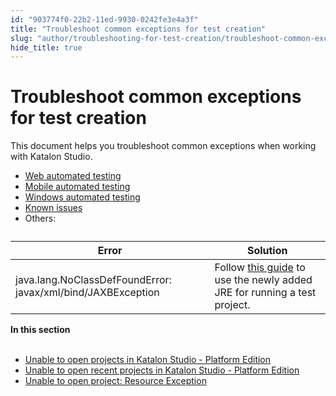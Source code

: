 ```yaml
---
id: "903774f0-22b2-11ed-9930-0242fe3e4a3f"
title: "Troubleshoot common exceptions for test creation"
slug: "author/troubleshooting-for-test-creation/troubleshoot-common-exceptions/troubleshoot-common-exceptions-for-test-creation"
hide_title: true
---
```


# <a id="id" class="anchor_top_offset"/><a id="ariaid-title1" class="anchor_top_offset"/>Troubleshoot common exceptions for test creation

<p xmlns="http://www.w3.org/1999/xhtml" className="p">This document helps you troubleshoot common exceptions when working with <span className="ph">Katalon Studio</span>.</p> 
<ul xmlns="http://www.w3.org/1999/xhtml" className="ul"><li className="li"><a className="xref" href="/author/troubleshooting-for-test-creation/troubleshoot-web-automated-testing/troubleshoot-web-test-execution-exceptions-overview">Web automated testing</a></li><li className="li"><a className="xref" href="/author/troubleshooting-for-test-creation/troubleshoot-mobile-automated-testing/troubleshooting-automated-mobile-testing-overview">Mobile automated testing</a></li><li className="li"><a className="xref" href="/author/troubleshooting-for-test-creation/troubleshoot-windows-automated-testing/troubleshoot-windows-automated-testing-overview">Windows automated testing</a></li><li className="li"><a className="xref" href="/author/troubleshooting-for-test-creation/known-issues-and-limitations">Known issues</a></li><li className="li">Others:</li></ul> 
<table xmlns="http://www.w3.org/1999/xhtml" className="table"><caption /><thead className="thead"><tr className><th className="entry anchor_top_offset" id="id__entry__1">Error</th><th className="entry anchor_top_offset" id="id__entry__2">Solution</th></tr></thead><tbody className="tbody"><tr className><td className="entry" headers="id__entry__1 id__entry__2 ">java.lang.NoClassDefFoundError: javax/xml/bind/JAXBException</td><td className="entry" headers="id__entry__1 id__entry__2 ">Follow <a className="xref" href="/get-started/set-up-your-workspace/katalon-studio-preferences/set-a-new-default-jre-for-test-projects-in-katalon-studio#task-2496">this guide</a> to use the newly added JRE for running a test project.</td></tr></tbody></table> 
<nav xmlns="http://www.w3.org/1999/xhtml" role="navigation" className="related-links"><div className="linklist"><strong>In this section</strong><br /><br /><ul className="linklist"><li className="linklist"><a className="link" href="/author/troubleshooting-for-test-creation/troubleshoot-common-exceptions/unable-to-open-projects-in-katalon-studio---platform-edition">Unable to open projects in Katalon Studio - Platform Edition</a></li><li className="linklist"><a className="link" href="/author/troubleshooting-for-test-creation/troubleshoot-common-exceptions/unable-to-open-recent-projects-in-katalon-studio---platform-edition">Unable to open recent projects in Katalon Studio - Platform Edition</a></li><li className="linklist"><a className="link" href="/author/troubleshooting-for-test-creation/troubleshoot-common-exceptions/unable-to-open-project-resource-exception">Unable to open project: Resource Exception</a></li></ul></div></nav> 
